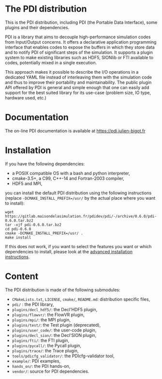 # The PDI distribution

This is the PDI distribution, including PDI (the Portable Data Interface), some
plugins and their dependencies.

PDI is a library that aims to decouple high-performance simulation codes from
Input/Output concerns.
It offers a declarative application programming interface that enables codes to
expose the buffers in which they store data and to notify PDI of significant
steps of the simulation.
It supports a plugin system to make existing libraries such as HDF5, SIONlib or
FTI available to codes, potentially mixed in a single execution.

This approach makes it possible to describe the I/O operations in a dedicated
YAML file instead of interleaving them with the simulation code and thus to
improve their portability and maintainability.
The public plugin API offered by PDI is general and simple enough that one can
easily add support for the best suited library for its use-case (problem size,
IO type, hardware used, etc.)

# Documentation

The on-line PDI documentation is available at https://pdi.julien-bigot.fr

# Installation

If you have the following dependencies:
  * a POSIX compatible OS with a bash and python interpreter,
  * cmake-3.5+, a C99, C++-14 and Fortran-2003 compiler,
  * HDF5 and MPI,

you can install the default PDI distribution using the following instructions 
(replace `-DCMAKE_INSTALL_PREFIX=/usr/` by the actual place where you want to
install):
```
wget https://gitlab.maisondelasimulation.fr/pdidev/pdi/-/archive/0.6.0/pdi-0.6.0.tar.bz2
tar -xjf pdi-0.6.0.tar.bz2
cd pdi-0.6.0
cmake -DCMAKE_INSTALL_PREFIX=/usr/ .
make install
```

If this does not work, if you want to select the features you want or which
dependencies to install, please look at the 
[advanced installation instructions](https://pdi.julien-bigot.fr/master/Installation.html).

# Content

The PDI distribution is made of the following submodules:
* `CMakeLists.txt`, `LICENSE`, `cmake/`, `README.md`: distribution specific files,
* `pdi/` : the PDI library,
* `plugins/decl_hdf5/`: the Decl'HDF5 plugin,
* `plugins/flowvr/`: the FlowVR plugin,
* `plugins/mpi/`: the MPI plugin,
* `plugins/test/`: the Test plugin (deprecated),
* `plugins/user_code/`: the user-code plugin,
* `plugins/decl_sion/`: the Decl'SION plugin,
* `plugins/fti/`: the FTI plugin,
* `plugins/pycall/`: the Pycall plugin,
* `plugins/trace/`: the Trace plugin,
* `tools/pdicfg_validator/`: the PDIcfg-validator tool,
* `example/`: PDI examples,
* `hands_on/`: the PDI hands-on,
* `vendor/`: source for PDI dependencies.
